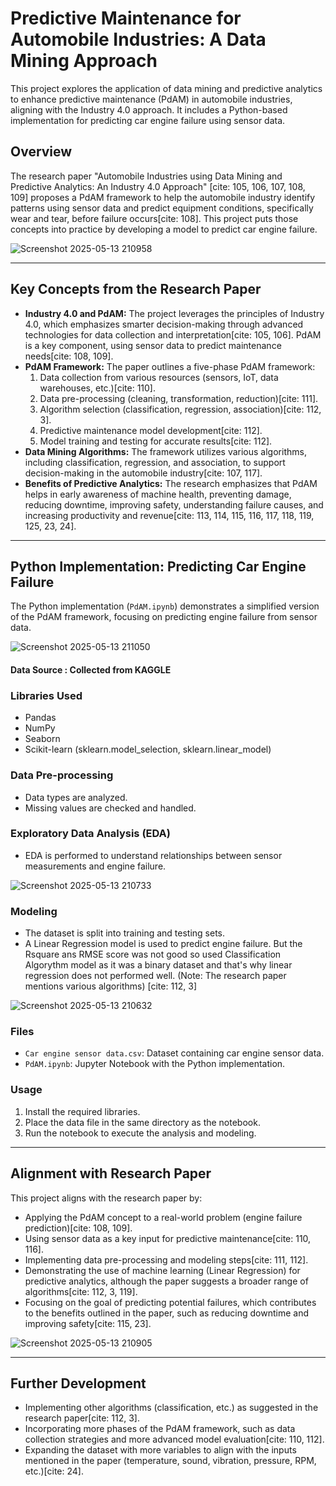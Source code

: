 # Predictive Maintenance for Automobile Industries: A Data Mining Approach

This project explores the application of data mining and predictive analytics to enhance predictive maintenance (PdAM) in automobile industries, aligning with the Industry 4.0 approach. It includes a Python-based implementation for predicting car engine failure using sensor data.

## Overview

The research paper "Automobile Industries using Data Mining and Predictive Analytics: An Industry 4.0 Approach" [cite: 105, 106, 107, 108, 109] proposes a PdAM framework to help the automobile industry identify patterns using sensor data and predict equipment conditions, specifically wear and tear, before failure occurs[cite: 108]. This project puts those concepts into practice by developing a model to predict car engine failure.

![Screenshot 2025-05-13 210958](https://github.com/user-attachments/assets/ff708992-7a2c-4eff-98d1-89460c324a87)

---------------------------------------------------------------------------------------------------------------------------------------------------------------------------------------------------------------------

## Key Concepts from the Research Paper

-   **Industry 4.0 and PdAM:** The project leverages the principles of Industry 4.0, which emphasizes smarter decision-making through advanced technologies for data collection and interpretation[cite: 105, 106]. PdAM is a key component, using sensor data to predict maintenance needs[cite: 108, 109].
-   **PdAM Framework:** The paper outlines a five-phase PdAM framework:
    1.  Data collection from various resources (sensors, IoT, data warehouses, etc.)[cite: 110].
    2.  Data pre-processing (cleaning, transformation, reduction)[cite: 111].
    3.  Algorithm selection (classification, regression, association)[cite: 112, 3].
    4.  Predictive maintenance model development[cite: 112].
    5.  Model training and testing for accurate results[cite: 112].
-   **Data Mining Algorithms:** The framework utilizes various algorithms, including classification, regression, and association, to support decision-making in the automobile industry[cite: 107, 117].
-   **Benefits of Predictive Analytics:** The research emphasizes that PdAM helps in early awareness of machine health, preventing damage, reducing downtime, improving safety, understanding failure causes, and increasing productivity and revenue[cite: 113, 114, 115, 116, 117, 118, 119, 125, 23, 24].

---------------------------------------------------------------------------------------------------------------------------------------------------------------------------------------------------------------------

## Python Implementation: Predicting Car Engine Failure

The Python implementation (`PdAM.ipynb`) demonstrates a simplified version of the PdAM framework, focusing on predicting engine failure from sensor data.

![Screenshot 2025-05-13 211050](https://github.com/user-attachments/assets/ce50331a-8fe2-4f4f-aff2-476a5e46a416)

#### Data Source : Collected from KAGGLE

### Libraries Used

-   Pandas
-   NumPy
-   Seaborn
-   Scikit-learn (sklearn.model\_selection, sklearn.linear\_model)

### Data Pre-processing

-   Data types are analyzed.
-   Missing values are checked and handled.

### Exploratory Data Analysis (EDA)

-   EDA is performed to understand relationships between sensor measurements and engine failure.

  ![Screenshot 2025-05-13 210733](https://github.com/user-attachments/assets/1a1ae95b-5aa5-4825-a208-d017306b22b2)


### Modeling

-   The dataset is split into training and testing sets.
-   A Linear Regression model is used to predict engine failure. But the Rsquare ans RMSE score was not good so used Classification Algorythm model as it was a binary dataset and that's why linear regression does not performed well. (Note: The research paper mentions various algorithms) [cite: 112, 3]

  ![Screenshot 2025-05-13 210632](https://github.com/user-attachments/assets/5cb98e6b-61ea-4d7e-8247-6b339246118b)


### Files

-   `Car engine sensor data.csv`: Dataset containing car engine sensor data.
-   `PdAM.ipynb`: Jupyter Notebook with the Python implementation.

### Usage

1.  Install the required libraries.
2.  Place the data file in the same directory as the notebook.
3.  Run the notebook to execute the analysis and modeling.

---------------------------------------------------------------------------------------------------------------------------------------------------------------------------------------------------------------------

## Alignment with Research Paper

This project aligns with the research paper by:

-   Applying the PdAM concept to a real-world problem (engine failure prediction)[cite: 108, 109].
-   Using sensor data as a key input for predictive maintenance[cite: 110, 116].
-   Implementing data pre-processing and modeling steps[cite: 111, 112].
-   Demonstrating the use of machine learning (Linear Regression) for predictive analytics, although the paper suggests a broader range of algorithms[cite: 112, 3, 119].
-   Focusing on the goal of predicting potential failures, which contributes to the benefits outlined in the paper, such as reducing downtime and improving safety[cite: 115, 23].

![Screenshot 2025-05-13 210905](https://github.com/user-attachments/assets/317ff5c6-6478-438c-9874-9adc2d11bb4e)

---------------------------------------------------------------------------------------------------------------------------------------------------------------------------------------------------------------------

## Further Development



-   Implementing other algorithms (classification, etc.) as suggested in the research paper[cite: 112, 3].
-   Incorporating more phases of the PdAM framework, such as data collection strategies and more advanced model evaluation[cite: 110, 112].
-   Expanding the dataset with more variables to align with the inputs mentioned in the paper (temperature, sound, vibration, pressure, RPM, etc.)[cite: 24].
